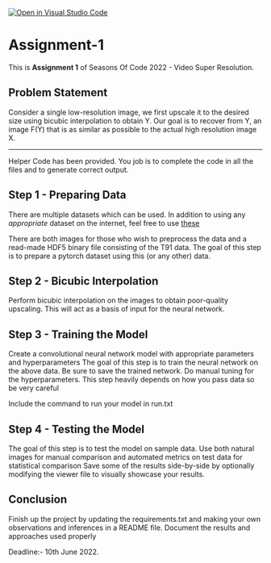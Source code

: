 [![Open in Visual Studio Code](https://classroom.github.com/assets/open-in-vscode-c66648af7eb3fe8bc4f294546bfd86ef473780cde1dea487d3c4ff354943c9ae.svg)](https://classroom.github.com/online_ide?assignment_repo_id=7955149&assignment_repo_type=AssignmentRepo)
# Assignment-1
This is __Assignment 1__ of Seasons Of Code 2022 - Video Super Resolution.

## Problem Statement
Consider a single low-resolution image, we first upscale it to the desired size using bicubic interpolation to obtain Y. Our goal is to recover from Y, an image F(Y) that is as similar as possible to the actual high resolution image X.

-----
Helper Code has been provided. You job is to complete the code in all the files and to generate correct output.

## Step 1 - Preparing Data
There are multiple datasets which can be used. In addition to using any *appropriate* dataset on the internet, feel free to use [these](https://drive.google.com/drive/folders/1AyNme7TG-3eNuyaR9iPCqhP3-geeVY0p?usp=sharing)

There are both images for those who wish to preprocess the data and a read-made HDF5 binary file consisting of the T91 data. The goal of this step is to prepare a pytorch dataset using this (or any other) data.

## Step 2 - Bicubic Interpolation
Perform bicubic interpolation on the images to obtain poor-quality upscaling. This will act as a basis of input for the neural network.

## Step 3 - Training the Model
Create a convolutional neural network model with appropriate parameters and hyperparameters
The goal of this step is to train the neural network on the above data. Be sure to save the trained network.
Do manual tuning for the hyperparameters. This step heavily depends on how you pass data so be very careful

Include the command to run your model in run.txt

## Step 4 - Testing the Model
The goal of this step is to test the model on sample data. Use both natural images for manual comparison and automated metrics on test data for statistical comparison
Save some of the results side-by-side by optionally modifying the viewer file to visually showcase your results.

## Conclusion
Finish up the project by updating the requirements.txt and making your own observations and inferences in a README file.
Document the results and approaches used properly

Deadline:- 10th June 2022.
